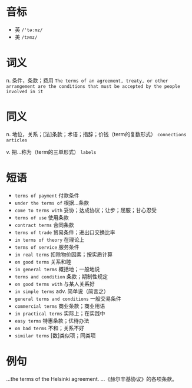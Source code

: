 # 音标

- 英 `/'təːmz/`
- 美 `/tɝmz/`

# 词义

n. 条件，条款；费用
`The terms of an agreement, treaty, or other arrangement are the conditions that must be accepted by the people involved in it`

# 同义

n. 地位，关系；[法]条款；术语；措辞；价钱（term的复数形式）
`connections` `articles`

v. 把…称为（term的三单形式）
`labels`

# 短语

- `terms of payment` 付款条件
- `under the terms of` 根据…条款
- `come to terms with` 妥协；达成协议；让步；屈服；甘心忍受
- `terms of use` 使用条款
- `contract terms` 合同条款
- `terms of trade` 贸易条件；进出口交换比率
- `in terms of theory` 在理论上
- `terms of service` 服务条件
- `in real terms` 扣除物价因素；按实质计算
- `on good terms` 关系和睦
- `in general terms` 概括地；一般地说
- `terms and condition` 条款；期制性规定
- `on good terms with` 与某人关系好
- `in simple terms` adv. 简单说（简言之）
- `general terms and conditions` 一般交易条件
- `commercial terms` 商业条款；商业用语
- `in practical terms` 实际上；在实践中
- `easy terms` 特惠条款；优待办法
- `on bad terms` 不和；关系不好
- `similar terms` [数]类似项；同类项

# 例句

...the terms of the Helsinki agreement.
…《赫尔辛基协议》的各项条款。


